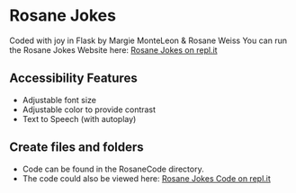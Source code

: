 ﻿# Rosane Jokes
Coded with joy in Flask by Margie MonteLeon & Rosane Weiss
You can run the Rosane Jokes Website here: [Rosane Jokes on repl.it](https://rosanejokes.msmonteleon.repl.co/dadjoke)

## Accessibility Features
 - Adjustable font size
 - Adjustable color to provide contrast
 - Text to Speech (with autoplay)

## Create files and folders

 - Code can be found in the RosaneCode directory.  
 - The code could also be viewed here: [Rosane Jokes Code on repl.it](https://repl.it/@msmonteleon/RosaneJokes)
